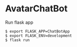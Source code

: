 # AvatarChatBot



Run flask app
```
$ export FLASK_APP=ChatBotApp
$ export FLASK_ENV=development
$ flask run
```
